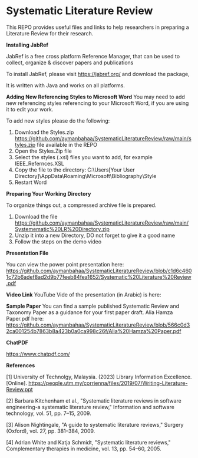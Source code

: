 # Systematic Literature Review

This REPO provides useful files and links to help researchers in preparing a Literature Review for their research.

**Installing JabRef**

JabRef is a free cross platform Reference Manager, that can be used to collect, organize & discover papers and publications 

To install JabRef, please visit https://jabref.org/ and download the package, 

It is written with Java and works on all platforms.

**Adding New Referencing Styles to Microsoft Word**
You may need to add new referencing styles referencing to your Microsoft Word, if you are using it to edit your work.

To add new styles please do the following:

1. Download the Styles.zip https://github.com/aymanbahaa/SystematicLiteratureReview/raw/main/styles.zip file available in the REPO
2. Open the Styles.Zip file
3. Select the styles (.xsl) files you want to add, for example IEEE_Refernces.XSL
4. Copy the file to the directory: C:\Users\[Your User Directory]\AppData\Roaming\Microsoft\Bibliography\Style
5. Restart Word

**Preparing Your Working Directory**

To organize things out, a compressed archive file is prepared.

1. Download the file https://github.com/aymanbahaa/SystematicLiteratureReview/raw/main/Systemematic%20LR%20Directory.zip 
2. Unzip it into a new Directory, DO not forget to give it a good name
3. Follow the steps on the demo video

**Presentation File**

You can view the power point presentation here:
https://github.com/aymanbahaa/SystematicLiteratureReview/blob/c1d6c4601c72b6adef8ad2d9b77feeb84fea1652/Systematic%20Literature%20Review.pdf 

**Video Link**
YouTube Vide of the presentation (in Arabic) is here:

**Sample Paper**
You can find a sample published Systematic Review and Taxonomy Paper as a guidance for your first paper draft.
Alia Hamza Paper.pdf here: 
https://github.com/aymanbahaa/SystematicLiteratureReview/blob/566c0d32ca001254b7863b8a423b0a0ca998c26f/Alia%20Hamza%20Paper.pdf

**ChatPDF**

https://www.chatpdf.com/ 

**References**

[1]	University of Technolgy, Malaysia. (2023) Library Information Excellence. [Online]. https://people.utm.my/corrienna/files/2019/07/Writing-Literature-Review.ppt

[2]	Barbara Kitchenham et al., "Systematic literature reviews in software engineering-a systematic literature review," Information and software technology, vol. 51, pp. 7–15, 2009.

[3]	Alison Nightingale, "A guide to systematic literature reviews," Surgery (Oxford), vol. 27, pp. 381–384, 2009.

[4]	Adrian White and Katja Schmidt, "Systematic literature reviews," Complementary therapies in medicine, vol. 13, pp. 54–60, 2005.


